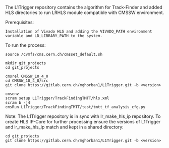 The L1Trigger repository contains the algorithm for Track-Finder and added HLS directories to run LRHLS module compatible with CMSSW environment.

Prerequisites:

	Installation of Vivado HLS and adding the VIVADO_PATH environment variable and LD_LIBRARY_PATH to the system.

To run the process:

	source /cvmfs/cms.cern.ch/cmsset_default.sh

	mkdir git_projects
	cd git_projects

	cmsrel CMSSW_10_4_0
	cd CMSSW_10_4_0/src
	git clone https://gitlab.cern.ch/mghorban1/L1Trigger.git -b <version>

	cmsenv
	scram setup L1Trigger/TrackFindingTMTT/hls.xml 
	scram b -j4
	cmsRun L1Trigger/TrackFindingTMTT/test/tmtt_tf_analysis_cfg.py

Note: The L1Trigger repository is in sync with lr_make_hls_ip repository. To create HLS IP-Core for further processing ensure the versions of L1Trigger and lr_make_hls_ip match and kept in a shared directory:  

	cd git_projects
	git clone https://gitlab.cern.ch/mghorban1/L1Trigger.git -b <version>
